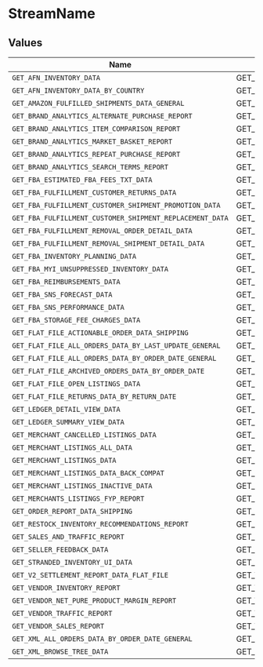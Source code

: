 # StreamName


## Values

| Name                                                     | Value                                                    |
| -------------------------------------------------------- | -------------------------------------------------------- |
| `GET_AFN_INVENTORY_DATA`                                 | GET_AFN_INVENTORY_DATA                                   |
| `GET_AFN_INVENTORY_DATA_BY_COUNTRY`                      | GET_AFN_INVENTORY_DATA_BY_COUNTRY                        |
| `GET_AMAZON_FULFILLED_SHIPMENTS_DATA_GENERAL`            | GET_AMAZON_FULFILLED_SHIPMENTS_DATA_GENERAL              |
| `GET_BRAND_ANALYTICS_ALTERNATE_PURCHASE_REPORT`          | GET_BRAND_ANALYTICS_ALTERNATE_PURCHASE_REPORT            |
| `GET_BRAND_ANALYTICS_ITEM_COMPARISON_REPORT`             | GET_BRAND_ANALYTICS_ITEM_COMPARISON_REPORT               |
| `GET_BRAND_ANALYTICS_MARKET_BASKET_REPORT`               | GET_BRAND_ANALYTICS_MARKET_BASKET_REPORT                 |
| `GET_BRAND_ANALYTICS_REPEAT_PURCHASE_REPORT`             | GET_BRAND_ANALYTICS_REPEAT_PURCHASE_REPORT               |
| `GET_BRAND_ANALYTICS_SEARCH_TERMS_REPORT`                | GET_BRAND_ANALYTICS_SEARCH_TERMS_REPORT                  |
| `GET_FBA_ESTIMATED_FBA_FEES_TXT_DATA`                    | GET_FBA_ESTIMATED_FBA_FEES_TXT_DATA                      |
| `GET_FBA_FULFILLMENT_CUSTOMER_RETURNS_DATA`              | GET_FBA_FULFILLMENT_CUSTOMER_RETURNS_DATA                |
| `GET_FBA_FULFILLMENT_CUSTOMER_SHIPMENT_PROMOTION_DATA`   | GET_FBA_FULFILLMENT_CUSTOMER_SHIPMENT_PROMOTION_DATA     |
| `GET_FBA_FULFILLMENT_CUSTOMER_SHIPMENT_REPLACEMENT_DATA` | GET_FBA_FULFILLMENT_CUSTOMER_SHIPMENT_REPLACEMENT_DATA   |
| `GET_FBA_FULFILLMENT_REMOVAL_ORDER_DETAIL_DATA`          | GET_FBA_FULFILLMENT_REMOVAL_ORDER_DETAIL_DATA            |
| `GET_FBA_FULFILLMENT_REMOVAL_SHIPMENT_DETAIL_DATA`       | GET_FBA_FULFILLMENT_REMOVAL_SHIPMENT_DETAIL_DATA         |
| `GET_FBA_INVENTORY_PLANNING_DATA`                        | GET_FBA_INVENTORY_PLANNING_DATA                          |
| `GET_FBA_MYI_UNSUPPRESSED_INVENTORY_DATA`                | GET_FBA_MYI_UNSUPPRESSED_INVENTORY_DATA                  |
| `GET_FBA_REIMBURSEMENTS_DATA`                            | GET_FBA_REIMBURSEMENTS_DATA                              |
| `GET_FBA_SNS_FORECAST_DATA`                              | GET_FBA_SNS_FORECAST_DATA                                |
| `GET_FBA_SNS_PERFORMANCE_DATA`                           | GET_FBA_SNS_PERFORMANCE_DATA                             |
| `GET_FBA_STORAGE_FEE_CHARGES_DATA`                       | GET_FBA_STORAGE_FEE_CHARGES_DATA                         |
| `GET_FLAT_FILE_ACTIONABLE_ORDER_DATA_SHIPPING`           | GET_FLAT_FILE_ACTIONABLE_ORDER_DATA_SHIPPING             |
| `GET_FLAT_FILE_ALL_ORDERS_DATA_BY_LAST_UPDATE_GENERAL`   | GET_FLAT_FILE_ALL_ORDERS_DATA_BY_LAST_UPDATE_GENERAL     |
| `GET_FLAT_FILE_ALL_ORDERS_DATA_BY_ORDER_DATE_GENERAL`    | GET_FLAT_FILE_ALL_ORDERS_DATA_BY_ORDER_DATE_GENERAL      |
| `GET_FLAT_FILE_ARCHIVED_ORDERS_DATA_BY_ORDER_DATE`       | GET_FLAT_FILE_ARCHIVED_ORDERS_DATA_BY_ORDER_DATE         |
| `GET_FLAT_FILE_OPEN_LISTINGS_DATA`                       | GET_FLAT_FILE_OPEN_LISTINGS_DATA                         |
| `GET_FLAT_FILE_RETURNS_DATA_BY_RETURN_DATE`              | GET_FLAT_FILE_RETURNS_DATA_BY_RETURN_DATE                |
| `GET_LEDGER_DETAIL_VIEW_DATA`                            | GET_LEDGER_DETAIL_VIEW_DATA                              |
| `GET_LEDGER_SUMMARY_VIEW_DATA`                           | GET_LEDGER_SUMMARY_VIEW_DATA                             |
| `GET_MERCHANT_CANCELLED_LISTINGS_DATA`                   | GET_MERCHANT_CANCELLED_LISTINGS_DATA                     |
| `GET_MERCHANT_LISTINGS_ALL_DATA`                         | GET_MERCHANT_LISTINGS_ALL_DATA                           |
| `GET_MERCHANT_LISTINGS_DATA`                             | GET_MERCHANT_LISTINGS_DATA                               |
| `GET_MERCHANT_LISTINGS_DATA_BACK_COMPAT`                 | GET_MERCHANT_LISTINGS_DATA_BACK_COMPAT                   |
| `GET_MERCHANT_LISTINGS_INACTIVE_DATA`                    | GET_MERCHANT_LISTINGS_INACTIVE_DATA                      |
| `GET_MERCHANTS_LISTINGS_FYP_REPORT`                      | GET_MERCHANTS_LISTINGS_FYP_REPORT                        |
| `GET_ORDER_REPORT_DATA_SHIPPING`                         | GET_ORDER_REPORT_DATA_SHIPPING                           |
| `GET_RESTOCK_INVENTORY_RECOMMENDATIONS_REPORT`           | GET_RESTOCK_INVENTORY_RECOMMENDATIONS_REPORT             |
| `GET_SALES_AND_TRAFFIC_REPORT`                           | GET_SALES_AND_TRAFFIC_REPORT                             |
| `GET_SELLER_FEEDBACK_DATA`                               | GET_SELLER_FEEDBACK_DATA                                 |
| `GET_STRANDED_INVENTORY_UI_DATA`                         | GET_STRANDED_INVENTORY_UI_DATA                           |
| `GET_V2_SETTLEMENT_REPORT_DATA_FLAT_FILE`                | GET_V2_SETTLEMENT_REPORT_DATA_FLAT_FILE                  |
| `GET_VENDOR_INVENTORY_REPORT`                            | GET_VENDOR_INVENTORY_REPORT                              |
| `GET_VENDOR_NET_PURE_PRODUCT_MARGIN_REPORT`              | GET_VENDOR_NET_PURE_PRODUCT_MARGIN_REPORT                |
| `GET_VENDOR_TRAFFIC_REPORT`                              | GET_VENDOR_TRAFFIC_REPORT                                |
| `GET_VENDOR_SALES_REPORT`                                | GET_VENDOR_SALES_REPORT                                  |
| `GET_XML_ALL_ORDERS_DATA_BY_ORDER_DATE_GENERAL`          | GET_XML_ALL_ORDERS_DATA_BY_ORDER_DATE_GENERAL            |
| `GET_XML_BROWSE_TREE_DATA`                               | GET_XML_BROWSE_TREE_DATA                                 |